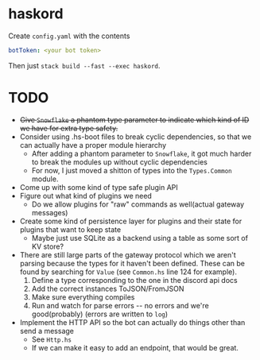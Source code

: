 # haskord


Create `config.yaml` with the contents

```yaml
botToken: <your bot token>
```

Then just `stack build --fast --exec haskord`.

# TODO

* ~~Give `Snowflake` a phantom type parameter to indicate which kind of ID we have for extra type safety.~~
* Consider using .hs-boot files to break cyclic dependencies, so that we can actually have a proper module hierarchy
  - After adding a phantom parameter to `Snowflake`, it got much harder to break the modules up without 
    cyclic dependencies
  - For now, I just moved a shitton of types into the `Types.Common` module.
* Come up with some kind of type safe plugin API
* Figure out what kind of plugins we need
  - Do we allow plugins for "raw" commands as well(actual gateway messages)
* Create some kind of persistence layer for plugins and their state for plugins that want to
  keep state
  - Maybe just use SQLite as a backend using a table as some sort of KV store?
* There are still large parts of the gateway protocol which we aren't parsing because the types for it haven't been defined. These can be found by searching for `Value` (see `Common.hs` line 124 for example). 
  1. Define a type corresponding to the one in the discord api docs
  2. Add the correct instances ToJSON/FromJSON
  3. Make sure everything compiles
  4. Run and watch for parse errors -- no errors and we're good(probably) (errors are written to `log`)
* Implement the HTTP API so the bot can actually do things other than send a message
  - See `Http.hs`
  - If we can make it easy to add an endpoint, that would be great. 
